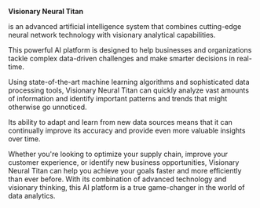<b> Visionary Neural Titan </b>

is an advanced artificial intelligence system that combines
cutting-edge neural network technology with visionary analytical capabilities. 

This powerful AI platform is designed to help businesses and organizations 
tackle complex data-driven challenges and make smarter decisions in real-time.

Using state-of-the-art machine learning algorithms and sophisticated data processing tools, 
Visionary Neural Titan can quickly analyze vast amounts of information and identify 
important patterns and trends that might otherwise go unnoticed. 

Its ability to adapt and learn from new data sources means that it can continually 
improve its accuracy and provide even more valuable insights over time.

Whether you're looking to optimize your supply chain, improve your customer experience, 
or identify new business opportunities, Visionary Neural Titan can help you achieve your 
goals faster and more efficiently than ever before. 
With its combination of advanced technology and visionary thinking, 
this AI platform is a true game-changer in the world of data analytics.
